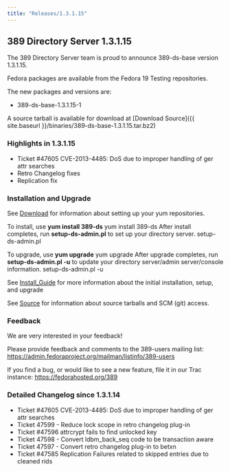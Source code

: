 ```yaml
---
title: "Releases/1.3.1.15"
---
```

389 Directory Server 1.3.1.15
-----------------------------

The 389 Directory Server team is proud to announce 389-ds-base version 1.3.1.15.

Fedora packages are available from the Fedora 19 Testing repositories.

The new packages and versions are:

-   389-ds-base-1.3.1.15-1

A source tarball is available for download at [Download Source]({{ site.baseurl }}/binaries/389-ds-base-1.3.1.15.tar.bz2)

### Highlights in 1.3.1.15

-   Ticket \#47605 CVE-2013-4485: DoS due to improper handling of ger attr searches
-   Retro Changelog fixes
-   Replication fix

### Installation and Upgrade

See [Download](../download.html) for information about setting up your yum repositories.

To install, use **yum install 389-ds** yum install 389-ds After install completes, run **setup-ds-admin.pl** to set up your directory server. setup-ds-admin.pl

To upgrade, use **yum upgrade** yum upgrade After upgrade completes, run **setup-ds-admin.pl -u** to update your directory server/admin server/console information. setup-ds-admin.pl -u

See [Install\_Guide](../legacy/install-guide.html) for more information about the initial installation, setup, and upgrade

See [Source](../development/source.html) for information about source tarballs and SCM (git) access.

### Feedback

We are very interested in your feedback!

Please provide feedback and comments to the 389-users mailing list: <https://admin.fedoraproject.org/mailman/listinfo/389-users>

If you find a bug, or would like to see a new feature, file it in our Trac instance: <https://fedorahosted.org/389>

### Detailed Changelog since 1.3.1.14

-   Ticket \#47605 CVE-2013-4485: DoS due to improper handling of ger attr searches
-   Ticket 47599 - Reduce lock scope in retro changelog plug-in
-   Ticket \#47596 attrcrypt fails to find unlocked key
-   Ticket 47598 - Convert ldbm\_back\_seq code to be transaction aware
-   Ticket 47597 - Convert retro changelog plug-in to betxn
-   Ticket \#47585 Replication Failures related to skipped entries due to cleaned rids

